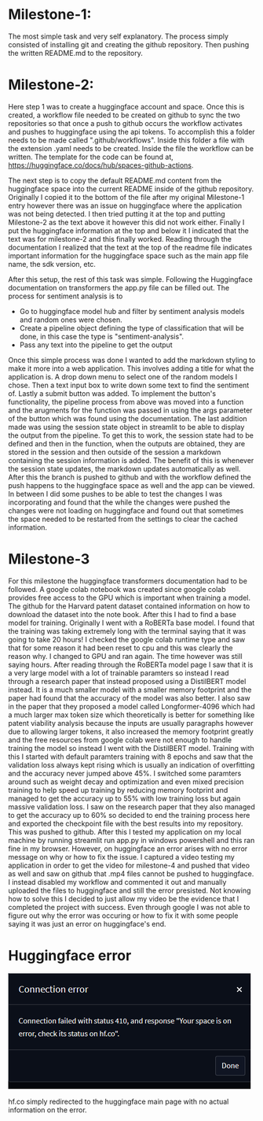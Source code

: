 # Milestone-1:
The most simple task and very self explanatory. The process simply consisted of installing git and creating the github repository. Then pushing the written README.md to the repository. 
# Milestone-2:
Here step 1 was to create a huggingface account and space. Once this is created, a workflow file needed to be created on github to sync the two repositories so that once a push to github occurs the workflow activates and pushes to huggingface using the api tokens. To accomplish this a folder needs to be made called ".github/workflows". Inside this folder a file with the extension .yaml needs to be created. Inside the file the workflow can be written. The template for the code can be found at, https://huggingface.co/docs/hub/spaces-github-actions.

The next step is to copy the default README.md content from the huggingface space into the current README inside of the github repository. Originally I copied it to the bottom of the file after my original Milestone-1 entry however there was an issue on huggingface where the application was not being detected. I then tried putting it at the top and putting Milestone-2 as the text above it however this did not work either. Finally I put the huggingface information at the top and below it I indicated that the text was for milestone-2 and this finally worked. Reading through the documentation I realized that the text at the top of the readme file indicates important information for the huggingface space such as the main app file name, the sdk version, etc. 

After this setup, the rest of this task was simple. Following the Huggingface documentation on transformers the app.py file can be filled out. The process for sentiment analysis is to 
- Go to huggingface model hub and filter by sentiment analysis models and random ones were chosen.
- Create a pipeline object defining the type of classification that will be done, in this case the type is "sentiment-analysis". 
- Pass any text into the pipeline to get the output
  
Once this simple process was done I wanted to add the markdown styling to make it more into a web application. This involves adding a title for what the application is. A drop down menu to select one of the random models I chose. Then a text input box to write down some text to find the sentiment of. Lastly a submit button was added. To implement the button's functionality, the pipeline process from above was moved into a function and the arugments for the function was passed in using the args parameter of the button which was found using the documentation. The last addition made was using the session state object in streamlit to be able to display the output from the pipeline. To get this to work, the session state had to be defined and then in the function, when the outputs are obtained, they are stored in the session and then outside of the session a markdown containing the session information is added. The benefit of this is whenever the session state updates, the markdown updates automatically as well. After this the branch is pushed to github and with the workflow defined the push happens to the huggingface space as well and the app can be viewed. In between I did some pushes to be able to test the changes I was incorporating and found that the while the changes were pushed the changes were not loading on huggingface and found out that sometimes the space needed to be restarted from the settings to clear the cached information.

# Milestone-3
For this milestone the huggingface transformers documentation had to be followed. A google colab notebook was created since google colab provides free access to the GPU which is important when training a model. The github for the Harvard patent dataset contained information on how to download the dataset into the note book. After this I had to find a base model for training. Originally I went with a RoBERTa base model. I found that the training was taking extremely long with the terminal saying that it was going to take 20 hours! I checked the google colab runtime type and saw that for some reason it had been reset to cpu and this was clearly the reason why. I changed to GPU and ran again. The time however was still saying hours. After reading through the RoBERTa model page I saw that it is a very large model with a lot of trainable paramters so instead I read through a research paper that instead proposed using a DistilBERT model instead. It is a much smaller model with a smaller memory footprint and the paper had found that the accuracy of the model was also better. I also saw in the paper that they proposed a model called Longformer-4096 which had a much larger max token size which theoretically is better for something like patent viability analysis because the inputs are usually paragraphs however due to allowing larger tokens, it also increased the memory footprint greatly and the free resources from google colab were not enough to handle training the model so instead I went with the DistilBERT model. Training with this I started with default paramters training with 8 epochs and saw that the validation loss always kept rising which is usually an indication of overfitting and the accuracy never jumped above 45%. I switched some paramters around such as weight decay and optimization and even mixed precision training to help speed up training by reducing memory footprint and managed to get the accuracy up to 55% with low training loss but again massive validation loss. I saw on the research paper that they also managed to get the accuracy up to 60% so decided to end the training process here and exported the checkpoint file with the best results into my repository. This was pushed to github. After this I tested my application on my local machine by running streamlit run app.py in windows powershell and this ran fine in my browser. However, on huggingface an error arises with no error message on why or how to fix the issue. I captured a video testing my application in order to get the video for milestone-4 and pushed that video as well and saw on github that .mp4 files cannot be pushed to huggingface. I instead disabled my workflow and commented it out and manually uploaded the files to huggingface and still the error presisted. Not knowing how to solve this I decided to just allow my video be the evidence that I completed the project with success. Even through google I was not able to figure out why the error was occuring or how to fix it with some people saying it was just an error on huggingface's end. 

# Huggingface error
![Error Message](HuggingFace%20Error.png)

hf.co simply redirected to the huggingface main page with no actual information on the error.